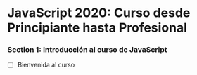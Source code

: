 # JavaScript 2020: Curso desde Principiante hasta Profesional

### Section 1: Introducción al curso de JavaScript

-[ ] Bienvenida al curso

